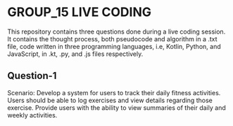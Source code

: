 # GROUP_15 LIVE CODING

This repository contains three questions done during a live coding session. It contains the thought process, both pseudocode and algorithm in a .txt file, code written in three programming languages, i.e, Kotlin, Python, and JavaScript, in .kt, .py, and .js files respectively. 

## Question-1 
Scenario: 
Develop a system for users to track their daily fitness activities. 
Users should be able to log exercises and view details regarding those exercise. 
Provide users with the ability to view summaries of their daily and weekly activities.






